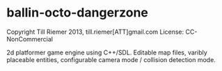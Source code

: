 ballin-octo-dangerzone
======================

Copyright Till Riemer 2013, till.riemer[ATT]gmail.com
License: CC-NonCommercial

2d platformer game engine using C++/SDL.
Editable map files, varibly placeable entities, configurable camera mode / collision detection mode.